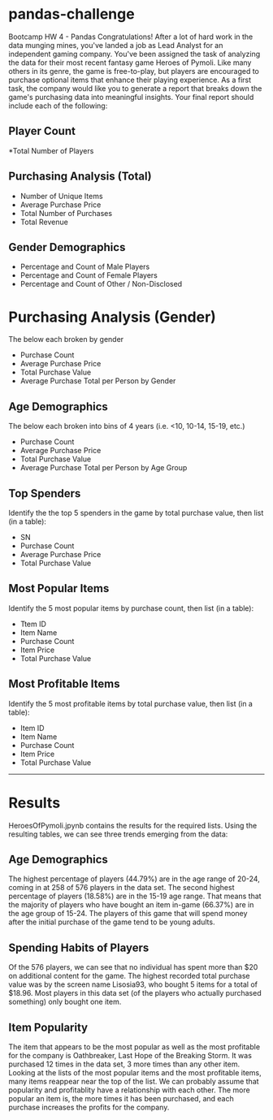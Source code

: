 # pandas-challenge
Bootcamp HW 4 - Pandas
Congratulations! After a lot of hard work in the data munging mines, you've landed a job as Lead Analyst for an independent gaming company. You've been assigned the task of analyzing the data for their most recent fantasy game Heroes of Pymoli.
Like many others in its genre, the game is free-to-play, but players are encouraged to purchase optional items that enhance their playing experience. As a first task, the company would like you to generate a report that breaks down the game's purchasing data into meaningful insights.
Your final report should include each of the following:

## Player Count

*Total Number of Players


## Purchasing Analysis (Total)

* Number of Unique Items
* Average Purchase Price
* Total Number of Purchases
* Total Revenue


## Gender Demographics

* Percentage and Count of Male Players
* Percentage and Count of Female Players
* Percentage and Count of Other / Non-Disclosed


# Purchasing Analysis (Gender)

The below each broken by gender

* Purchase Count
* Average Purchase Price
* Total Purchase Value
* Average Purchase Total per Person by Gender



## Age Demographics

The below each broken into bins of 4 years (i.e. <10, 10-14, 15-19, etc.)

* Purchase Count
* Average Purchase Price
* Total Purchase Value
* Average Purchase Total per Person by Age Group


## Top Spenders

Identify the the top 5 spenders in the game by total purchase value, then list (in a table):

* SN
* Purchase Count
* Average Purchase Price
* Total Purchase Value




## Most Popular Items

Identify the 5 most popular items by purchase count, then list (in a table):

* Ttem ID
* Item Name
* Purchase Count
* Item Price
* Total Purchase Value




## Most Profitable Items

Identify the 5 most profitable items by total purchase value, then list (in a table):

* Item ID
* Item Name
* Purchase Count
* Item Price
* Total Purchase Value


--------------------------------
# Results

HeroesOfPymoli.jpynb contains the results for the required lists. Using the resulting tables, we can see three trends emerging from the data:

## Age Demographics
The highest percentage of players (44.79%) are in the age range of 20-24, coming in at 258 of 576 players in the data set. The second highest percentage of players (18.58%) are in the 15-19 age range. That means that the majority of players who have bought an item in-game (66.37%) are in the age group of 15-24. The players of this game that will spend money after the initial purchase of the game tend to be young adults.

## Spending Habits of Players
Of the 576 players, we can see that no individual has spent more than $20 on additional content for the game. The highest recorded total purchase value was by the screen name Lisosia93, who bought 5 items for a total of $18.96. Most players in this data set (of the players who actually purchased something) only bought one item. 

## Item Popularity
The item that appears to be the most popular as well as the most profitable for the company is Oathbreaker, Last Hope of the Breaking Storm. It was purchased 12 times in the data set, 3 more times than any other item. Looking at the lists of the most popular items and the most profitable items, many items reappear near the top of the list. We can probably assume that popularity and profitablity have a relationship with each other. The more popular an item is, the more times it has been purchased, and each purchase increases the profits for the company. 
